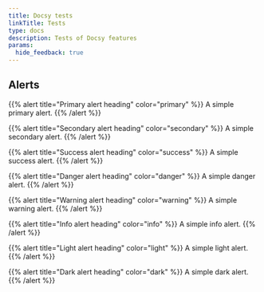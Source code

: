 ```yaml
---
title: Docsy tests
linkTitle: Tests
type: docs
description: Tests of Docsy features
params:
  hide_feedback: true
---
```


## Alerts

{{% alert title="Primary alert heading" color="primary" %}}
A simple primary alert.
{{% /alert %}}

{{% alert title="Secondary alert heading" color="secondary" %}}
A simple secondary alert.
{{% /alert %}}

{{% alert title="Success alert heading" color="success" %}}
A simple success alert.
{{% /alert %}}

{{% alert title="Danger alert heading" color="danger" %}}
A simple danger alert.
{{% /alert %}}

{{% alert title="Warning alert heading" color="warning" %}}
A simple warning alert.
{{% /alert %}}

{{% alert title="Info alert heading" color="info" %}}
A simple info alert.
{{% /alert %}}

{{% alert title="Light alert heading" color="light" %}}
A simple light alert.
{{% /alert %}}

{{% alert title="Dark alert heading" color="dark" %}}
A simple dark alert.
{{% /alert %}}
